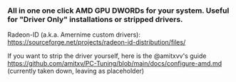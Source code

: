 ### All in one one click AMD GPU DWORDs for your system. Useful for "Driver Only" installations or stripped drivers.

Radeon-ID (a.k.a. Amernime custom drivers): https://sourceforge.net/projects/radeon-id-distribution/files/

If you want to strip the driver yourself, here is the @amitxvv's guide https://github.com/amitxv/PC-Tuning/blob/main/docs/configure-amd.md (currently taken down, leaving as placeholder)

